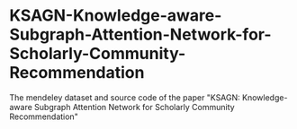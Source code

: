 # KSAGN-Knowledge-aware-Subgraph-Attention-Network-for-Scholarly-Community-Recommendation
The mendeley dataset and source code of the paper "KSAGN: Knowledge-aware Subgraph Attention Network for Scholarly Community Recommendation"
